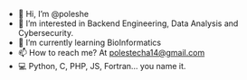 - 👋 Hi, I’m @poleshe
- 👀 I’m interested in Backend Engineering, Data Analysis and Cybersecurity.
- 🌱 I’m currently learning BioInformatics
- 📫 How to reach me? At polestecha14@gmail.com
- 💻 Python, C, PHP, JS, Fortran... you name it.


<!---
poleshe/poleshe is a ✨ special ✨ repository because its `README.md` (this file) appears on your GitHub profile.
You can click the Preview link to take a look at your changes.
--->
